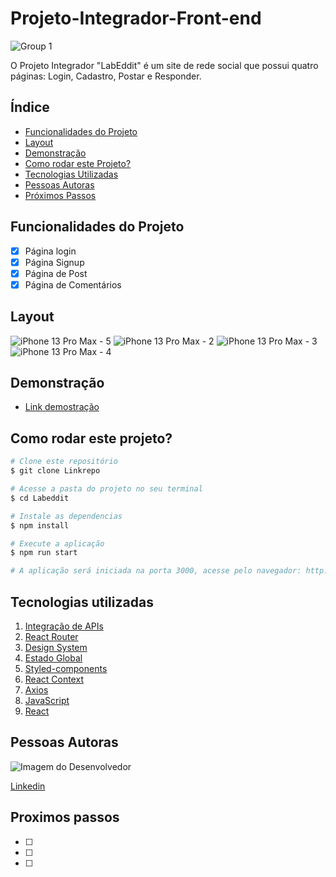 # Projeto-Integrador-Front-end

![Group 1](https://user-images.githubusercontent.com/111313480/226062696-fb544da7-460a-4759-af7e-f202a0b8640e.jpg)

O Projeto Integrador "LabEddit" é um site de rede social que possui quatro páginas: Login, Cadastro, Postar e Responder.

## Índice 
- <a href ="#funcionalidades">Funcionalidades do Projeto</a>
- <a href="#Layout">Layout</a>
- <a href="#Demonstraçao">Demonstração</a>
- <a href="#rodar">Como rodar este Projeto?</a>
- <a href="#tecnologias">Tecnologias Utilizadas</a>
- <a href="#autoras">Pessoas Autoras</a>
- <a href="#passos">Próximos Passos</a>

## Funcionalidades do Projeto
- [x] Página login
- [x] Página Signup
- [x] Página de Post
- [x] Página de Comentários

## Layout

![iPhone 13 Pro Max - 5](https://user-images.githubusercontent.com/111313480/226063988-7a7945a0-9eb9-4ab3-a677-fe6b34b6a1f3.jpg)
![iPhone 13 Pro Max - 2](https://user-images.githubusercontent.com/111313480/226064147-970bd3d6-e9e6-44a3-9ed3-a636096922e7.jpg)
![iPhone 13 Pro Max - 3](https://user-images.githubusercontent.com/111313480/226064173-c2f39d8c-9588-49fd-96c5-dde806f33b5f.jpg)
![iPhone 13 Pro Max - 4](https://user-images.githubusercontent.com/111313480/226064189-7597538f-4784-401f-93c2-97955423c847.jpg)

## Demonstração

- [Link demostração](https://projeto-integrador-labeddit.surge.sh/)

## Como rodar este projeto?

```bash
# Clone este repositório
$ git clone Linkrepo

# Acesse a pasta do projeto no seu terminal
$ cd Labeddit

# Instale as dependencias
$ npm install

# Execute a aplicação
$ npm run start 

# A aplicação será iniciada na porta 3000, acesse pelo navegador: http://localhost:3000
```

## Tecnologias utilizadas

1. [Integração de APIs]()
2. [React Router]()
3. [Design System]()
4. [Estado Global]()
5. [Styled-components]()
6. [React Context]()
7. [Axios]()
8. [JavaScript]()
8. [React]()

## Pessoas Autoras

<img style= "hidth:200px" src = "" alt="Imagem do Desenvolvedor">

[Linkedin](https://www.linkedin.com/in/alexandreshirotaresende/)

## Proximos passos 

- [ ] 
- [ ] 
- [ ]


